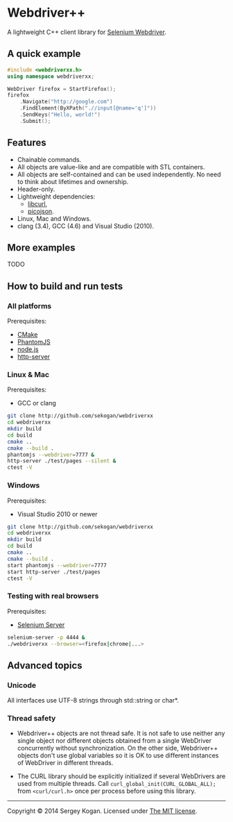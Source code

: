 
# Webdriver++

A lightweight C++ client library for [Selenium Webdriver](http://www.seleniumhq.org/).

## A quick example
```cpp
#include <webdriverxx.h>
using namespace webdriverxx;

WebDriver firefox = StartFirefox();
firefox
    .Navigate("http://google.com")
    .FindElement(ByXPath(".//input[@name='q']"))
    .SendKeys("Hello, world!")
    .Submit();
```

## Features

- Chainable commands.
- All objects are value-like and are compatible with STL containers.
- All objects are self-contained and can be used independently. No need to think about lifetimes and ownership.
- Header-only.
- Lightweight dependencies:
    - [libcurl](http://curl.haxx.se/libcurl/),
    - [picojson](https://github.com/kazuho/picojson).
- Linux, Mac and Windows.
- clang (3.4), GCC (4.6) and Visual Studio (2010).

## More examples

TODO

## How to build and run tests

### All platforms

Prerequisites:
- [CMake](http://www.cmake.org/)
- [PhantomJS](http://phantomjs.org/)
- [node.js](http://nodejs.org/)
- [http-server](https://github.com/nodeapps/http-server)

### Linux & Mac

Prerequisites:
- GCC or clang

```bash
git clone http://github.com/sekogan/webdriverxx
cd webdriverxx
mkdir build
cd build
cmake ..
cmake --build .
phantomjs --webdriver=7777 &
http-server ./test/pages --silent &
ctest -V
```

### Windows

Prerequisites:
- Visual Studio 2010 or newer

```bash
git clone http://github.com/sekogan/webdriverxx
cd webdriverxx
mkdir build
cd build
cmake ..
cmake --build .
start phantomjs --webdriver=7777
start http-server ./test/pages
ctest -V
```

### Testing with real browsers

Prerequisites:
- [Selenium Server](http://www.seleniumhq.org/download/)

```bash
selenium-server -p 4444 &
./webdriverxx --browser=<firefox|chrome|...>
```

## Advanced topics

### Unicode

All interfaces use UTF-8 strings through std::string or char*.

### Thread safety

- Webdriver++ objects are not thread safe. It is not safe to use
neither any single object nor different objects obtained from a single WebDriver
concurrently without synchronization. On the other side, Webdriver++ objects
don't use global variables so it is OK to use different instances of WebDriver
in different threads.

- The CURL library should be explicitly initialized if several WebDrivers are used from
multiple threads. Call `curl_global_init(CURL_GLOBAL_ALL);` from `<curl/curl.h>`
once per process before using this library.

--------------------

Copyright &copy; 2014 Sergey Kogan.
Licensed under [The MIT license](https://github.com/sekogan/webdriverxx/blob/master/LICENSE).
